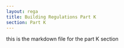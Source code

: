 ```yaml
---
layout: rega
title: Building Regulations Part K
section: Part K
---
```




this is the markdown file for the part K section